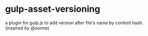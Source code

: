 # gulp-asset-versioning
a plugin for gulp.js to add version after file's name by content hash. (inspired by @oonne)
